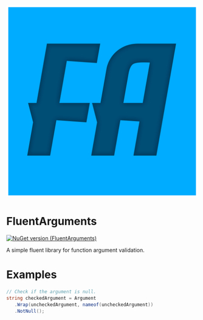# ![Icon](Assets/Icon.png)
# FluentArguments
[![NuGet version (FluentArguments)](https://img.shields.io/nuget/v/AlinSpace.FluentArguments.svg?style=flat-square)](https://www.nuget.org/packages/AlinSpace.FluentArguments/)

A simple fluent library for function argument validation.

# Examples

 ```csharp
// Check if the argument is null.
string checkedArgument = Argument
    .Wrap(uncheckedArgument, nameof(uncheckedArgument))
    .NotNull();
```
